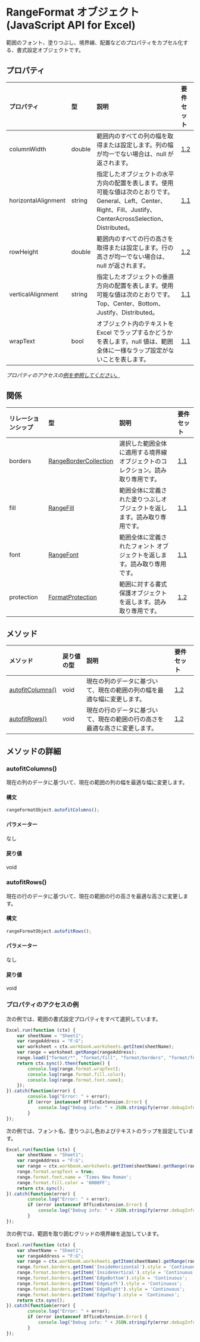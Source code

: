# <a name="rangeformat-object-javascript-api-for-excel"></a>RangeFormat オブジェクト (JavaScript API for Excel)

範囲のフォント、塗りつぶし、境界線、配置などのプロパティをカプセル化する、書式設定オブジェクトです。

## <a name="properties"></a>プロパティ

| プロパティ       | 型    |説明| 要件セット|
|:---------------|:--------|:----------|:----|
|columnWidth|double|範囲内のすべての列の幅を取得または設定します。列の幅が均一でない場合は、null が返されます。|[1.2](../requirement-sets/excel-api-requirement-sets.md)|
|horizontalAlignment|string|指定したオブジェクトの水平方向の配置を表します。使用可能な値は次のとおりです。General、Left、Center、Right、Fill、Justify、CenterAcrossSelection、Distributed。|[1.1](../requirement-sets/excel-api-requirement-sets.md)|
|rowHeight|double|範囲内のすべての行の高さを取得または設定します。行の高さが均一でない場合は、null が返されます。|[1.2](../requirement-sets/excel-api-requirement-sets.md)|
|verticalAlignment|string|指定したオブジェクトの垂直方向の配置を表します。使用可能な値は次のとおりです。Top、Center、Bottom、Justify、Distributed。|[1.1](../requirement-sets/excel-api-requirement-sets.md)|
|wrapText|bool|オブジェクト内のテキストを Excel でラップするかどうかを表します。null 値は、範囲全体に一様なラップ設定がないことを表します。|[1.1](../requirement-sets/excel-api-requirement-sets.md)|

_プロパティのアクセスの[例を参照してください。](#property-access-examples)_

## <a name="relationships"></a>関係
| リレーションシップ | 型    |説明| 要件セット|
|:---------------|:--------|:----------|:----|
|borders|[RangeBorderCollection](rangebordercollection.md)|選択した範囲全体に適用する境界線オブジェクトのコレクション。読み取り専用です。|[1.1](../requirement-sets/excel-api-requirement-sets.md)|
|fill|[RangeFill](rangefill.md)|範囲全体に定義された塗りつぶしオブジェクトを返します。読み取り専用です。|[1.1](../requirement-sets/excel-api-requirement-sets.md)|
|font|[RangeFont](rangefont.md)|範囲全体に定義されたフォント オブジェクトを返します。読み取り専用です。|[1.1](../requirement-sets/excel-api-requirement-sets.md)|
|protection|[FormatProtection](formatprotection.md)|範囲に対する書式保護オブジェクトを返します。読み取り専用です。|[1.2](../requirement-sets/excel-api-requirement-sets.md)|

## <a name="methods"></a>メソッド

| メソッド           | 戻り値の型    |説明| 要件セット|
|:---------------|:--------|:----------|:----|
|[autofitColumns()](#autofitcolumns)|void|現在の列のデータに基づいて、現在の範囲の列の幅を最適な幅に変更します。|[1.2](../requirement-sets/excel-api-requirement-sets.md)|
|[autofitRows()](#autofitrows)|void|現在の行のデータに基づいて、現在の範囲の行の高さを最適な高さに変更します。|[1.2](../requirement-sets/excel-api-requirement-sets.md)|

## <a name="method-details"></a>メソッドの詳細


### <a name="autofitcolumns"></a>autofitColumns()
現在の列のデータに基づいて、現在の範囲の列の幅を最適な幅に変更します。

#### <a name="syntax"></a>構文
```js
rangeFormatObject.autofitColumns();
```

#### <a name="parameters"></a>パラメーター
なし

#### <a name="returns"></a>戻り値
void

### <a name="autofitrows"></a>autofitRows()
現在の行のデータに基づいて、現在の範囲の行の高さを最適な高さに変更します。

#### <a name="syntax"></a>構文
```js
rangeFormatObject.autofitRows();
```

#### <a name="parameters"></a>パラメーター
なし

#### <a name="returns"></a>戻り値
void
### <a name="property-access-examples"></a>プロパティのアクセスの例

次の例では、範囲の書式設定プロパティをすべて選択しています。 

```js
Excel.run(function (ctx) { 
    var sheetName = "Sheet1";
    var rangeAddress = "F:G";
    var worksheet = ctx.workbook.worksheets.getItem(sheetName);
    var range = worksheet.getRange(rangeAddress);
    range.load(["format/*", "format/fill", "format/borders", "format/font"]);
    return ctx.sync().then(function() {
        console.log(range.format.wrapText);
        console.log(range.format.fill.color);
        console.log(range.format.font.name);
    });
}).catch(function(error) {
        console.log("Error: " + error);
        if (error instanceof OfficeExtension.Error) {
            console.log("Debug info: " + JSON.stringify(error.debugInfo));
        }
});
```

次の例では、フォント名、塗りつぶし色およびテキストのラップを設定しています。 

```js
Excel.run(function (ctx) { 
    var sheetName = "Sheet1";
    var rangeAddress = "F:G";
    var range = ctx.workbook.worksheets.getItem(sheetName).getRange(rangeAddress);
    range.format.wrapText = true;
    range.format.font.name = 'Times New Roman';
    range.format.fill.color = '0000FF';
    return ctx.sync(); 
}).catch(function(error) {
        console.log("Error: " + error);
        if (error instanceof OfficeExtension.Error) {
            console.log("Debug info: " + JSON.stringify(error.debugInfo));
        }
});
```

次の例では、範囲を取り囲むグリッドの境界線を追加しています。

```js
Excel.run(function (ctx) { 
    var sheetName = "Sheet1";
    var rangeAddress = "F:G";
    var range = ctx.workbook.worksheets.getItem(sheetName).getRange(rangeAddress);
    range.format.borders.getItem('InsideHorizontal').style = 'Continuous';
    range.format.borders.getItem('InsideVertical').style = 'Continuous';
    range.format.borders.getItem('EdgeBottom').style = 'Continuous';
    range.format.borders.getItem('EdgeLeft').style = 'Continuous';
    range.format.borders.getItem('EdgeRight').style = 'Continuous';
    range.format.borders.getItem('EdgeTop').style = 'Continuous';
    return ctx.sync(); 
}).catch(function(error) {
        console.log("Error: " + error);
        if (error instanceof OfficeExtension.Error) {
            console.log("Debug info: " + JSON.stringify(error.debugInfo));
        }
});
```
